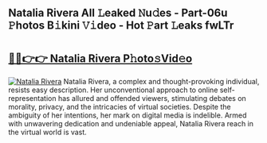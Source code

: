 ## Natalia Rivera All 𝙻eaked 𝙽u𝚍es - Part-06u 𝙿hotos B𝚒kini 𝚅𝚒deo - Hot 𝙿art 𝙻eaks fwLTr

# <h2><a href="http://ld67f2.urlbe.top/?page=Natalia+Rivera">🔗🔗👉👉 Natalia Rivera P𝚑oto𝚜Vid𝚎o</a></h2>

[![Natalia Rivera](https://i.imgur.com/eBuTRDB.gif)](http://ld67f2.urlbe.top/?page=Natalia+Rivera)
Natalia Rivera, a complex and thought-provoking individual, resists easy description. Her unconventional approach to online self-representation has allured and offended viewers, stimulating debates on morality, privacy, and the intricacies of virtual societies. Despite the ambiguity of her intentions, her mark on digital media is indelible. Armed with unwavering dedication and undeniable appeal, Natalia Rivera reach in the virtual world is vast.

